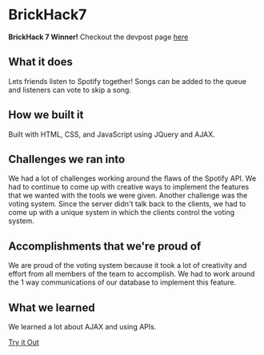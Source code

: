 # BrickHack7
**BrickHack 7 Winner!** Checkout the devpost page [here](https://devpost.com/software/tempo-rl5q2m)
## What it does
Lets friends listen to Spotify together! Songs can be added to the queue and listeners can vote to skip a song.

## How we built it
Built with HTML, CSS, and JavaScript using JQuery and AJAX.

## Challenges we ran into
We had a lot of challenges working around the flaws of the Spotify API. We had to continue to come up with creative ways to implement the features that we wanted with the tools we were given. Another challenge was the voting system. Since the server didn't talk back to the clients, we had to come up with a unique system in which the clients control the voting system.

## Accomplishments that we're proud of
We are proud of the voting system because it took a lot of creativity and effort from all members of the team to accomplish. We had to work around the 1 way communications of our database to implement this feature.

## What we learned
We learned a lot about AJAX and using APIs.

[Try it Out](https://devanturtle7.github.io/BrickHack7)
